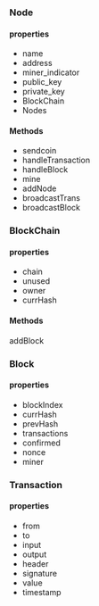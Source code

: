 ### Node
#### properties
- name
- address
- miner_indicator
- public_key
- private_key
- BlockChain
- Nodes

#### Methods
- sendcoin
- handleTransaction
- handleBlock
- mine
- addNode
- broadcastTrans
- broadcastBlock


### BlockChain
#### properties
- chain
- unused
- owner
- currHash

#### Methods
addBlock


### Block
#### properties
- blockIndex
- currHash
- prevHash
- transactions
- confirmed
- nonce
- miner

### Transaction
#### properties
- from
- to
- input
- output
- header
- signature
- value
- timestamp
